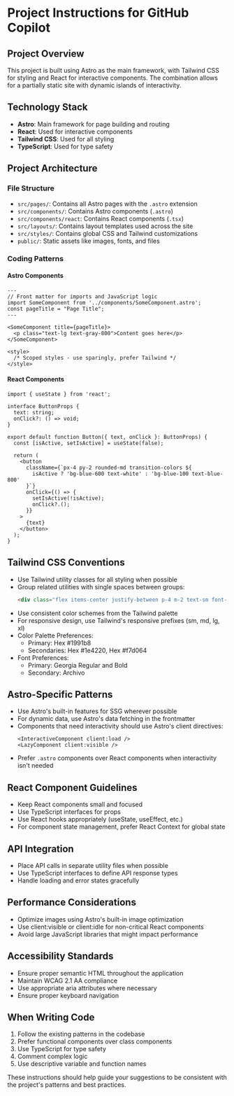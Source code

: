 # Project Instructions for GitHub Copilot

## Project Overview
This project is built using Astro as the main framework, with Tailwind CSS for styling and React for interactive components. The combination allows for a partially static site with dynamic islands of interactivity.

## Technology Stack
- **Astro**: Main framework for page building and routing
- **React**: Used for interactive components
- **Tailwind CSS**: Used for all styling
- **TypeScript**: Used for type safety

## Project Architecture

### File Structure
- `src/pages/`: Contains all Astro pages with the `.astro` extension
- `src/components/`: Contains Astro components (`.astro`) 
- `src/components/react`: Contains React components (`.tsx`)
- `src/layouts/`: Contains layout templates used across the site
- `src/styles/`: Contains global CSS and Tailwind customizations
- `public/`: Static assets like images, fonts, and files

### Coding Patterns

#### Astro Components
```astro
---
// Front matter for imports and JavaScript logic
import SomeComponent from '../components/SomeComponent.astro';
const pageTitle = "Page Title";
---

<SomeComponent title={pageTitle}>
  <p class="text-lg text-gray-800">Content goes here</p>
</SomeComponent>

<style>
  /* Scoped styles - use sparingly, prefer Tailwind */
</style>
```

#### React Components
```tsx
import { useState } from 'react';

interface ButtonProps {
  text: string;
  onClick?: () => void;
}

export default function Button({ text, onClick }: ButtonProps) {
  const [isActive, setIsActive] = useState(false);
  
  return (
    <button 
      className={`px-4 py-2 rounded-md transition-colors ${
        isActive ? 'bg-blue-600 text-white' : 'bg-blue-100 text-blue-800'
      }`}
      onClick={() => {
        setIsActive(!isActive);
        onClick?.();
      }}
    >
      {text}
    </button>
  );
}
```

## Tailwind CSS Conventions
- Use Tailwind utility classes for all styling when possible
- Group related utilities with single spaces between groups:
  ```html
  <div class="flex items-center justify-between p-4 m-2 text-sm font-medium text-gray-800">
  ```
- Use consistent color schemes from the Tailwind palette
- For responsive design, use Tailwind's responsive prefixes (sm, md, lg, xl)
- Color Palette Preferences:
    - Primary: Hex #1991b8
    - Secondaries: Hex #1e4220, Hex #f7d064
- Font Preferences:
    - Primary: Georgia Regular and Bold
    - Secondary: Archivo

## Astro-Specific Patterns
- Use Astro's built-in features for SSG wherever possible
- For dynamic data, use Astro's data fetching in the frontmatter
- Components that need interactivity should use Astro's client directives:
  ```astro
  <InteractiveComponent client:load />
  <LazyComponent client:visible />
  ```
- Prefer `.astro` components over React components when interactivity isn't needed

## React Component Guidelines
- Keep React components small and focused
- Use TypeScript interfaces for props
- Use React hooks appropriately (useState, useEffect, etc.)
- For component state management, prefer React Context for global state

## API Integration
- Place API calls in separate utility files when possible
- Use TypeScript interfaces to define API response types
- Handle loading and error states gracefully

## Performance Considerations
- Optimize images using Astro's built-in image optimization
- Use client:visible or client:idle for non-critical React components
- Avoid large JavaScript libraries that might impact performance

## Accessibility Standards
- Ensure proper semantic HTML throughout the application
- Maintain WCAG 2.1 AA compliance
- Use appropriate aria attributes where necessary
- Ensure proper keyboard navigation

## When Writing Code
1. Follow the existing patterns in the codebase
2. Prefer functional components over class components
3. Use TypeScript for type safety
4. Comment complex logic
5. Use descriptive variable and function names

These instructions should help guide your suggestions to be consistent with the project's patterns and best practices.